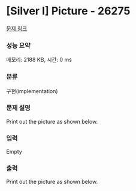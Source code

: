 # [Silver I] Picture - 26275 

[문제 링크](https://www.acmicpc.net/problem/26275) 

### 성능 요약

메모리: 2188 KB, 시간: 0 ms

### 분류

구현(implementation)

### 문제 설명

<p>Print out the picture as shown below.</p>

### 입력 

 Empty

### 출력 

 <p>Print out the picture as shown below.</p>

